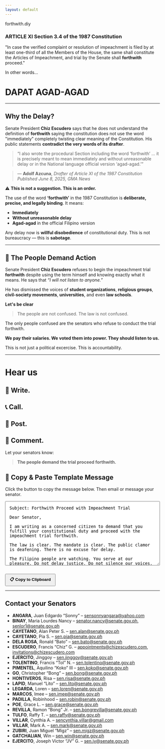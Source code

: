 ```yaml
---
layout: default
---
```

forthwith.diy

### ARTICLE XI Section 3.4 of the 1987 Constitution

"In case the verified complaint or resolution of impeachment is filed by at least one-third of all the Members of the House, the same shall constitute the Articles of Impeachment, and trial by the Senate shall **forthwith** proceed."

In other words...

# DAPAT AGAD-AGAD

---

## Why the Delay?

Senate President **Chiz Escudero** says that he does not understand the definition of **forthwith** saying the constitution does not use the word "immediately" completely twisting clear meaning of the Constitution. His public statements **contradict the very words of its drafter**.

> “I also wrote the procedural Section including the word ‘forthwith’ … it is precisely meant to mean immediately and without unreasonable delay or in the National language official version ‘agad-agad.’”  

> — **Adolf Azcuna**, 
> *Drafter of Article XI of the 1987 Constitution*  
> *Published June 8, 2025, GMA News*

⚠️ **This is not a suggestion. This is an order.**

The use of the word **‘forthwith’** in the 1987 Constitution is **deliberate, precise, and legally binding**. It means:

- **Immediately**  
- **Without unreasonable delay**  
- **Agad-agad** in the official Filipino version


Any delay now is **willful disobedience** of constitutional duty. This is not bureaucracy — this is **sabotage**. 

---


## 🚨 The People Demand Action

Senate President **Chiz Escudero** refuses to begin the impeachment trial **forthwith** despite using the term himself and knowing exactly what it means. He says that *“I will not listen to anyone.”*

He has dismissed the voices of **student organizations**, **religious groups**, **civil-society movements**, **universities**, and even **law schools**.

**Let's be clear**

> The people are not confused. 
> The law is not confused. 

The only people confused are the senators who refuse to conduct the trial forthwith.

**We pay their salaries. We voted them into power. They should listen to us.**

This is not just a political excercise. This is accountability.

---

# Hear us

## 📨 **Write.**  
## 📞 **Call.**  
## 📢 **Post.**  
## 💬 **Comment.**

Let your senators know:  
> **The people demand the trial proceed forthwith.**

<h2>📝 Copy & Paste Template Message</h2>
<p>Click the button to copy the message below. Then email or message your senator.</p>

<textarea id="message" rows="12" style="width:100%; padding:1em; font-family:monospace;">
Subject: Forthwith Proceed with Impeachment Trial

Dear Senator,

I am writing as a concerned citizen to demand that you fulfill your constitutional duty and proceed with the impeachment trial forthwith. 

The law is clear. The mandate is clear. The public clamor is deafening. There is no excuse for delay.

The Filipino people are watching. You serve at our pleasure. Do not delay justice. Do not silence our voices.

Forthwith means immediately. agad-agad.

Sincerely,
[Your Name]
[Your City/Province]
</textarea>

<button onclick="copyMessage()" style="margin-top:1em; padding:0.5em 1em; font-weight:bold;">📋 Copy to Clipboard</button>

<script>
function copyMessage() {
  var copyText = document.getElementById("message");
  copyText.select();
  copyText.setSelectionRange(0, 99999); // For mobile devices
  document.execCommand("copy");
  alert("Message copied to clipboard!");
}
</script>

---

## Contact your Senators

- **ANGARA**, Juan Edgardo “Sonny” – [sensonnyangara@yahoo.com](mailto:sensonnyangara@yahoo.com)  
- **BINAY**, Maria Lourdes Nancy – [senator.nancy@senate.gov.ph](mailto:senator.nancy@senate.gov.ph), [senlor1@senate.gov.ph](mailto:senlor1@senate.gov.ph)  
- **CAYETANO**, Alan Peter S. – [sen.alan@senate.gov.ph](mailto:sen.alan@senate.gov.ph)  
- **CAYETANO**, Pia S. – [sen.pia@senate.gov.ph](mailto:sen.pia@senate.gov.ph)  
- **DELA ROSA**, Ronald “Bato” – [sen.bato@senate.gov.ph](mailto:sen.bato@senate.gov.ph)  
- **ESCUDERO**, Francis “Chiz” G. – [appointments@chizescudero.com](mailto:appointments@chizescudero.com), [invitations@chizescudero.com](mailto:invitations@chizescudero.com)  
- **EJERCITO**, Jinggoy – [sen.jinggoy@senate.gov.ph](mailto:sen.jinggoy@senate.gov.ph)  
- **TOLENTINO**, Francis “Tol” N. – [sen.tolentino@senate.gov.ph](mailto:sen.tolentino@senate.gov.ph)  
- **PIMENTEL**, Aquilino “Koko” III – [sen.koko@senate.gov.ph](mailto:sen.koko@senate.gov.ph)  
- **GO**, Christopher “Bong” – [sen.bong@senate.gov.ph](mailto:sen.bong@senate.gov.ph)  
- **HONTIVEROS**, Risa – [sen.risa@senate.gov.ph](mailto:sen.risa@senate.gov.ph)  
- **LAPID**, Manuel “Lito” – [sen.lito@senate.gov.ph](mailto:sen.lito@senate.gov.ph)  
- **LEGARDA**, Loren – [sen.loren@senate.gov.ph](mailto:sen.loren@senate.gov.ph)  
- **MARCOS**, Imee – [sen.imee@senate.gov.ph](mailto:sen.imee@senate.gov.ph)  
- **PADILLA**, Robinhood – [sen.robin@senate.gov.ph](mailto:sen.robin@senate.gov.ph)  
- **POE**, Grace L. – [sen.grace@senate.gov.ph](mailto:sen.grace@senate.gov.ph)  
- **REVILLA**, Ramon “Bong” Jr. – [sen.bongrevilla@senate.gov.ph](mailto:sen.bongrevilla@senate.gov.ph)  
- **TULFO**, Raffy T. – [sen.raffy@senate.gov.ph](mailto:sen.raffy@senate.gov.ph)  
- **VILLAR**, Cynthia A. – [sencynthia.villar@gmail.com](mailto:sencynthia.villar@gmail.com)  
- **VILLAR**, Mark A. – [sen.mark@senate.gov.ph](mailto:sen.mark@senate.gov.ph)  
- **ZUBIRI**, Juan Miguel “Migz” – [sen.migz@senate.gov.ph](mailto:sen.migz@senate.gov.ph)  
- **GATCHALIAN**, Win – [sen.win@senate.gov.ph](mailto:sen.win@senate.gov.ph)  
- **EJERCITO**, Joseph Victor “JV” G. – [sen.jv@senate.gov.ph](mailto:sen.jv@senate.gov.ph)